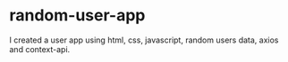 # random-user-app
I created a user app using html, css, javascript, random users data, axios and context-api.
